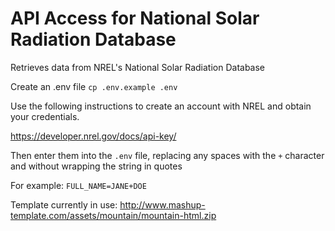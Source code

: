 # API Access for National Solar Radiation Database 
Retrieves data from NREL's National Solar Radiation Database


Create an .env file
`cp .env.example .env`

Use the following instructions to create an account with NREL and obtain your credentials. 

https://developer.nrel.gov/docs/api-key/

Then enter them into the `.env` file, replacing any spaces with the `+` character and without wrapping the string in quotes

For example:
`FULL_NAME=JANE+DOE`


Template currently in use:
http://www.mashup-template.com/assets/mountain/mountain-html.zip
